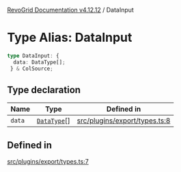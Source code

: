[RevoGrid Documentation v4.12.12](README.md) / DataInput

# Type Alias: DataInput

```ts
type DataInput: {
  data: DataType[];
 } & ColSource;
```

## Type declaration

| Name | Type | Defined in |
| ------ | ------ | ------ |
| `data` | [`DataType`](TypeAlias.DataType.md)[] | [src/plugins/export/types.ts:8](https://github.com/revolist/revogrid/blob/ecd92bead8bd3117a71a9fcab227f9b0f91c2edf/src/plugins/export/types.ts#L8) |

## Defined in

[src/plugins/export/types.ts:7](https://github.com/revolist/revogrid/blob/ecd92bead8bd3117a71a9fcab227f9b0f91c2edf/src/plugins/export/types.ts#L7)
